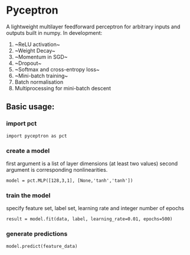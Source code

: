 # Pyceptron
A lightweight multilayer feedforward perceptron for arbitrary inputs and outputs built in numpy. In development:

1. ~ReLU activation~
2. ~Weight Decay~
3. ~Momentum in SGD~
4. ~Dropout~
5. ~Softmax and cross-entropy loss~
6. ~Mini-batch training~
7. Batch normalisation
8. Multiprocessing for mini-batch descent

## Basic usage:

### import pct
`import pyceptron as pct`

### create a model
first argument is a list of layer dimensions (at least two values) second argument is corresponding nonlinearities.

`model = pct.MLP([128,3,1], [None,'tanh','tanh'])`

### train the model
specify feature set, label set, learning rate and integer number of epochs

`result = model.fit(data, label, learning_rate=0.01, epochs=500)`

### generate predictions
`model.predict(feature_data)`
